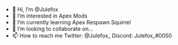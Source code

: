 - 👋 Hi, I’m @Julefox
- 👀 I’m interested in Apex Mods
- 🌱 I’m currently learning Apex Respawn Squirrel
- 💞️ I’m looking to collaborate on...
- 📫 How to reach me Twitter: @Julefox_ Discord: Julefox_#0050

<!---
Julefox/Julefox is a ✨ special ✨ repository because its `README.md` (this file) appears on your GitHub profile.
You can click the Preview link to take a look at your changes.
--->
